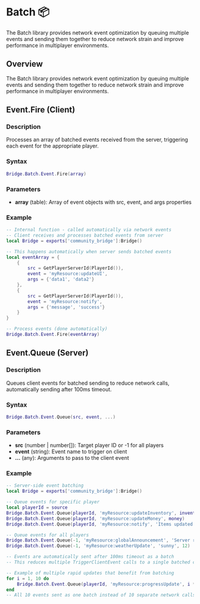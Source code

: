 # Batch 📦

<!--META
nav: true
toc: true
description: The Batch library provides network event optimization by queuing multiple events and sending them together to reduce network strain and improve performance in multiplayer environments.
-->

The Batch library provides network event optimization by queuing multiple events and sending them together to reduce network strain and improve performance in multiplayer environments.

## Overview

The Batch library provides network event optimization by queuing multiple events and sending them together to reduce network strain and improve performance in multiplayer environments.

## Event.Fire (Client)

### Description
Processes an array of batched events received from the server, triggering each event for the appropriate player.

### Syntax
```lua
Bridge.Batch.Event.Fire(array)
```

### Parameters
- **array** (table): Array of event objects with src, event, and args properties

### Example
```lua
-- Internal function - called automatically via network events
-- Client receives and processes batched events from server
local Bridge = exports['community_bridge']:Bridge()

-- This happens automatically when server sends batched events
local eventArray = {
    {
        src = GetPlayerServerId(PlayerId()),
        event = 'myResource:updateUI',
        args = {'data1', 'data2'}
    },
    {
        src = GetPlayerServerId(PlayerId()),
        event = 'myResource:notify',
        args = {'message', 'success'}
    }
}

-- Process events (done automatically)
Bridge.Batch.Event.Fire(eventArray)
```

## Event.Queue (Server)

### Description
Queues client events for batched sending to reduce network calls, automatically sending after 100ms timeout.

### Syntax
```lua
Bridge.Batch.Event.Queue(src, event, ...)
```

### Parameters
- **src** (number | number[]): Target player ID or -1 for all players
- **event** (string): Event name to trigger on client
- **...** (any): Arguments to pass to the client event

### Example
```lua
-- Server-side event batching
local Bridge = exports['community_bridge']:Bridge()

-- Queue events for specific player
local playerId = source
Bridge.Batch.Event.Queue(playerId, 'myResource:updateInventory', inventory)
Bridge.Batch.Event.Queue(playerId, 'myResource:updateMoney', money)
Bridge.Batch.Event.Queue(playerId, 'myResource:notify', 'Items updated', 'success')

-- Queue events for all players
Bridge.Batch.Event.Queue(-1, 'myResource:globalAnnouncement', 'Server restarting in 5 minutes')
Bridge.Batch.Event.Queue(-1, 'myResource:weatherUpdate', 'sunny', 12)

-- Events are automatically sent after 100ms timeout as a batch
-- This reduces multiple TriggerClientEvent calls to a single batched call

-- Example of multiple rapid updates that benefit from batching
for i = 1, 10 do
    Bridge.Batch.Event.Queue(playerId, 'myResource:progressUpdate', i * 10)
end
-- All 10 events sent as one batch instead of 10 separate network calls
```


